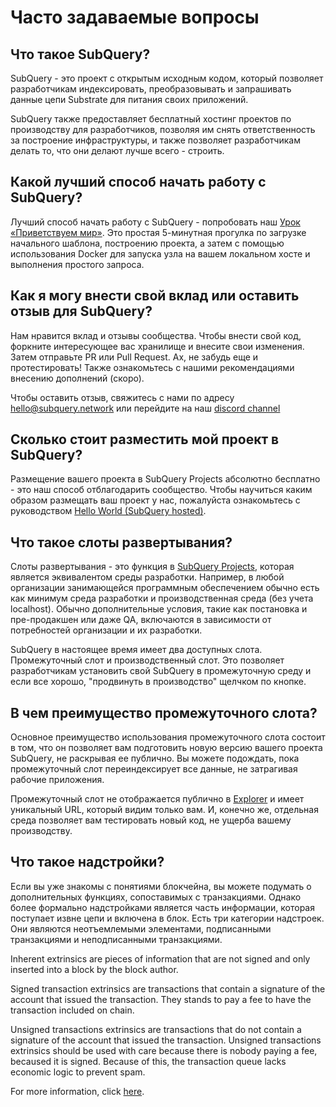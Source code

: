 # Часто задаваемые вопросы

## Что такое SubQuery?

SubQuery - это проект с открытым исходным кодом, который позволяет разработчикам индексировать, преобразовывать и запрашивать данные цепи Substrate для питания своих приложений.

SubQuery также предоставляет бесплатный хостинг проектов по производству для разработчиков, позволяя им снять ответственность за построение инфраструктуры, и также позволяет разработчикам делать то, что они делают лучше всего - строить.

## Какой лучший способ начать работу с SubQuery?

Лучший способ начать работу с SubQuery - попробовать наш [Урок «Приветствуем мир»](../quickstart/helloworld-localhost.md). Это простая 5-минутная прогулка по загрузке начального шаблона, построению проекта, а затем с помощью использования Docker для запуска узла на вашем локальном хосте и выполнения простого запроса.

## Как я могу внести свой вклад или оставить отзыв для SubQuery?

Нам нравится вклад и отзывы сообщества. Чтобы внести свой код, форкните интересующее вас хранилище и внесите свои изменения. Затем отправьте PR или Pull Request. Ах, не забудь еще и протестировать! Также ознакомьтесь с нашими рекомендациями внесению дополнений (скоро).

Чтобы оставить отзыв, свяжитесь с нами по адресу hello@subquery.network или перейдите на наш [discord channel](https://discord.com/invite/78zg8aBSMG)

## Сколько стоит разместить мой проект в SubQuery?

Размещение вашего проекта в SubQuery Projects абсолютно бесплатно - это наш способ отблагодарить сообщество. Чтобы научиться каким образом размещать ваш проект у нас, пожалуйста ознакомьтесь с руководством [Hello World (SubQuery hosted)](../quickstart/helloworld-hosted.md).

## Что такое слоты развертывания?

Слоты развертывания - это функция в [SubQuery Projects](https://project.subquery.network), которая является эквивалентом среды разработки. Например, в любой организации занимающейся программным обеспечением обычно есть как минимум среда разработки и производственная среда (без учета localhost). Обычно дополнительные условия, такие как постановка и пре-продакшен или даже QA, включаются в зависимости от потребностей организации и их разработки.

SubQuery в настоящее время имеет два доступных слота. Промежуточный слот и производственный слот. Это позволяет разработчикам установить свой SubQuery в промежуточную среду и если все хорошо, "продвинуть в производство" щелчком по кнопке.

## В чем преимущество промежуточного слота?

Основное преимущество использования промежуточного слота состоит в том, что он позволяет вам подготовить новую версию вашего проекта SubQuery, не раскрывая ее публично. Вы можете подождать, пока промежуточный слот переиндексирует все данные, не затрагивая рабочие приложения.

Промежуточный слот не отображается публично в [Explorer](https://explorer.subquery.network/) и имеет уникальный URL, который видим только вам. И, конечно же, отдельная среда позволяет вам тестировать новый код, не ущерба вашему производству.

## Что такое надстройки?

Если вы уже знакомы с понятиями блокчейна, вы можете подумать о дополнительных функциях, сопоставимых с транзакциями. Однако более формально надстройками является часть информации, которая поступает извне цепи и включена в блок. Есть три категории надстроек. Они являются неотъемлемыми элементами, подписанными транзакциями и неподписанными транзакциями.

Inherent extrinsics are pieces of information that are not signed and only inserted into a block by the block author.

Signed transaction extrinsics are transactions that contain a signature of the account that issued the transaction. They stands to pay a fee to have the transaction included on chain.

Unsigned transactions extrinsics are transactions that do not contain a signature of the account that issued the transaction. Unsigned transactions extrinsics should be used with care because there is nobody paying a fee, becaused it is signed. Because of this, the transaction queue lacks economic logic to prevent spam.

For more information, click [here](https://substrate.dev/docs/en/knowledgebase/learn-substrate/extrinsics).